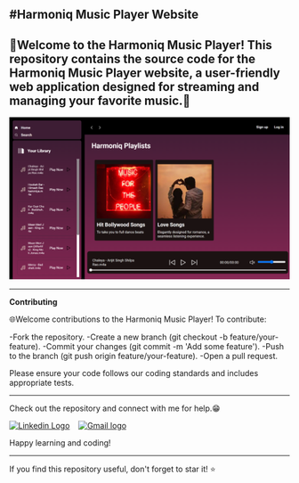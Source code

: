 #Harmoniq Music Player Website
---
🚀Welcome to the Harmoniq Music Player! This repository contains the source code for the Harmoniq Music Player website, a user-friendly web application designed for streaming and managing your favorite music.🚀
---
 ![ss](https://github.com/Khushisrivastava9/Harmoniq-Musicforall/blob/main/portfolio-img-3.png)

---

**Contributing**

🌐Welcome contributions to the Harmoniq Music Player! To contribute:

-Fork the repository.
-Create a new branch (git checkout -b feature/your-feature).
-Commit your changes (git commit -m 'Add some feature').
-Push to the branch (git push origin feature/your-feature).
-Open a pull request.

Please ensure your code follows our coding standards and includes appropriate tests.

-------------------------------------------------------

Check out the repository and connect with me for help.😁
<p align="left">
<a href="[https://www.linkedin.com/in/pulkitkmathur/](https://linkedin.com/in/khushi-srivastava-ab029621b/)"><img src="https://github.com/TheDudeThatCode/TheDudeThatCode/blob/master/Assets/Linkedin.svg" alt="Linkedin Logo" width="32"></a>&nbsp;&nbsp;&nbsp;
<a href="mailto:srivastavakhushi582@gmail.com"><img src="https://github.com/TheDudeThatCode/TheDudeThatCode/blob/master/Assets/Gmail.svg" alt="Gmail logo" height="32"></a>&nbsp;&nbsp;&nbsp;
</p>

Happy learning and coding!

---

If you find this repository useful, don't forget to star it! ⭐️
